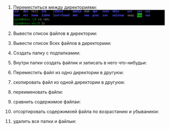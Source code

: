 1. Переместиться между директориями:<br />
![alt text](https://github.com/kryfaertop/Tasks_241/blob/my-report/1-Work%20whith%20files_answer/screenshot/1.png?raw=true)   
2. Вывести список файлов в директории:<br />
   
3. Вывести список Всех файлов в директориии:<br />
   
4. Создать папку с подпапкамии:<br />
   
5. Внутри папки создать файлик и записать в него что-нибудьи:<br />
   
6. Переместить файл из одно директории в другуюи:<br />
    
7. скопировать файл из одной директории в другуюи:<br />
    
8. переименовать файли:<br />
    
9. сравнить содержимое файлаи:<br />
    
10. отсортировать содержимоей файла по возрастанию и убываниюи:<br />
    
11. удалить все папки и файлыи:<br />
